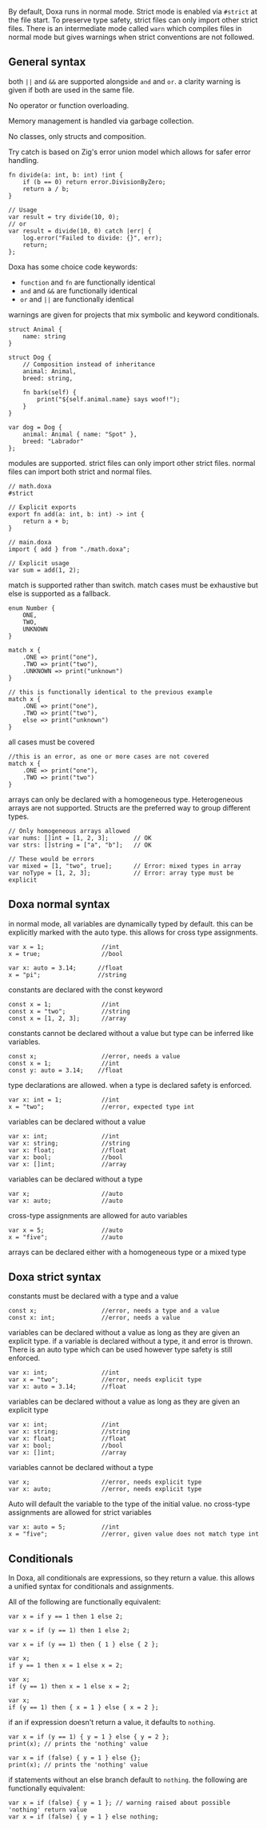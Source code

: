 By default, Doxa runs in normal mode. Strict mode is enabled via `#strict` at the file start.
To preserve type safety, strict files can only import other strict files. There is an intermediate
mode called `warn` which compiles files in normal mode but gives warnings when strict conventions are not followed.

## General syntax

both `||` and `&&` are supported alongside `and` and `or`. a clarity warning is given if both are used in the same file.

No operator or function overloading.

Memory management is handled via garbage collection.

No classes, only structs and composition.

Try catch is based on Zig's error union model which allows for safer error handling.

```
fn divide(a: int, b: int) !int {
    if (b == 0) return error.DivisionByZero;
    return a / b;
}

// Usage
var result = try divide(10, 0);
// or
var result = divide(10, 0) catch |err| {
    log.error("Failed to divide: {}", err);
    return;
};
```

Doxa has some choice code keywords:

- `function` and `fn` are functionally identical
- `and` and `&&` are functionally identical
- `or` and `||` are functionally identical

warnings are given for projects that mix symbolic and keyword conditionals.

```
struct Animal {
    name: string
}

struct Dog {
    // Composition instead of inheritance
    animal: Animal,
    breed: string,

    fn bark(self) {
        print("${self.animal.name} says woof!");
    }
}

var dog = Dog {
    animal: Animal { name: "Spot" },
    breed: "Labrador"
};
```

modules are supported. strict files can only import other strict files.
normal files can import both strict and normal files.

```
// math.doxa
#strict

// Explicit exports
export fn add(a: int, b: int) -> int {
    return a + b;
}

// main.doxa
import { add } from "./math.doxa";

// Explicit usage
var sum = add(1, 2);
```

match is supported rather than switch. match cases must be exhaustive but
else is supported as a fallback.

```
enum Number {
    ONE,
    TWO,
    UNKNOWN
}

match x {
    .ONE => print("one"),
    .TWO => print("two"),
    .UNKNOWN => print("unknown")
}

// this is functionally identical to the previous example
match x {
    .ONE => print("one"),
    .TWO => print("two"),
    else => print("unknown")
}
```

all cases must be covered

```
//this is an error, as one or more cases are not covered
match x {
    .ONE => print("one"),
    .TWO => print("two")
}
```

arrays can only be declared with a homogeneous type. Heterogeneous arrays
are not supported. Structs are the preferred way to group different types.

```
// Only homogeneous arrays allowed
var nums: []int = [1, 2, 3];       // OK
var strs: []string = ["a", "b"];   // OK

// These would be errors
var mixed = [1, "two", true];      // Error: mixed types in array
var noType = [1, 2, 3];            // Error: array type must be explicit
```

## Doxa normal syntax

in normal mode, all variables are dynamically typed by default.
this can be explicitly marked with the auto type. this allows for
cross type assignments.

```
var x = 1;                //int
x = true;                 //bool

var x: auto = 3.14;      //float
x = "pi";                //string
```

constants are declared with the const keyword

```
const x = 1;              //int
const x = "two";          //string
const x = [1, 2, 3];      //array
```

constants cannot be declared without a value but
type can be inferred like variables.

```
const x;                  //error, needs a value
const x = 1;              //int
const y: auto = 3.14;    //float
```

type declarations are allowed. when a type is declared safety is enforced.

```
var x: int = 1;           //int
x = "two";                //error, expected type int
```

variables can be declared without a value

```
var x: int;               //int
var x: string;            //string
var x: float;             //float
var x: bool;              //bool
var x: []int;             //array
```

variables can be declared without a type

```
var x;                    //auto
var x: auto;              //auto
```

cross-type assignments are allowed for auto variables

```
var x = 5;                //auto
x = "five";               //auto
```

arrays can be declared either with a homogeneous type or a mixed type

## Doxa strict syntax

constants must be declared with a type and a value

```
const x;                  //error, needs a type and a value
const x: int;             //error, needs a value
```

variables can be declared without a value as long as they are given an explicit type.
if a variable is declared without a type, it and error is thrown. There is an auto type
which can be used however type safety is still enforced.

```
var x: int;               //int
var x = "two";            //error, needs explicit type
var x: auto = 3.14;       //float
```

variables can be declared without a value as long as they are given an explicit type

```
var x: int;               //int
var x: string;            //string
var x: float;             //float
var x: bool;              //bool
var x: []int;             //array
```

variables cannot be declared without a type

```
var x;                    //error, needs explicit type
var x: auto;              //error, needs explicit type
```

Auto will default the variable to the type of the initial value. no cross-type
assignments are allowed for strict variables

```
var x: auto = 5;          //int
x = "five";               //error, given value does not match type int
```

## Conditionals

In Doxa, all conditionals are expressions, so they return a value.
this allows a unified syntax for conditionals and assignments.

All of the following are functionally equivalent:

```
var x = if y == 1 then 1 else 2;

var x = if (y == 1) then 1 else 2;

var x = if (y == 1) then { 1 } else { 2 };

var x;
if y == 1 then x = 1 else x = 2;

var x;
if (y == 1) then x = 1 else x = 2;

var x;
if (y == 1) then { x = 1 } else { x = 2 };
```

if an if expression doesn't return a value, it defaults to `nothing`.

```
var x = if (y == 1) { y = 1 } else { y = 2 };
print(x); // prints the 'nothing' value

var x = if (false) { y = 1 } else {};
print(x); // prints the 'nothing' value
```

if statements without an else branch default to `nothing`. the following are functionally equivalent:

```
var x = if (false) { y = 1 }; // warning raised about possible 'nothing' return value
var x = if (false) { y = 1 } else nothing;
```
